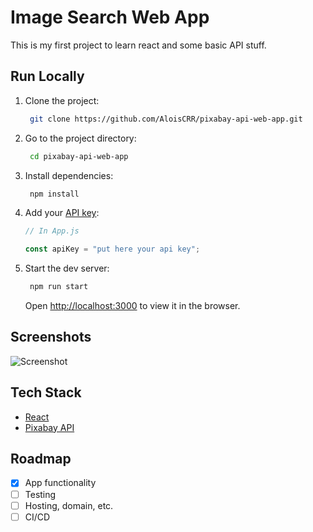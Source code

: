 # Image Search Web App

This is my first project to learn react and some basic API stuff.

## Run Locally

1. Clone the project:

   ```bash
    git clone https://github.com/AloisCRR/pixabay-api-web-app.git
   ```

2. Go to the project directory:

   ```bash
    cd pixabay-api-web-app
   ```

3. Install dependencies:

   ```bash
    npm install
   ```

4. Add your [API key](https://pixabay.com/es/service/about/api/):

   ```javascript
   // In App.js

   const apiKey = "put here your api key";
   ```

5. Start the dev server:

   ```bash
    npm run start
   ```

   Open [http://localhost:3000](http://localhost:3000) to view it in the browser.

## Screenshots

![Screenshot](https://i.imgur.com/elm19zI.png)

## Tech Stack

- [React](https://reactjs.org/)
- [Pixabay API](https://pixabay.com/api/docs/)

## Roadmap

- [x] App functionality
- [ ] Testing
- [ ] Hosting, domain, etc.
- [ ] CI/CD
